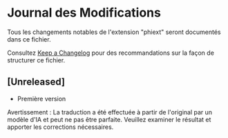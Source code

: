 # Journal des Modifications

Tous les changements notables de l'extension "phiext" seront documentés dans ce fichier.

Consultez [Keep a Changelog](http://keepachangelog.com/) pour des recommandations sur la façon de structurer ce fichier.

## [Unreleased]

- Première version

Avertissement : La traduction a été effectuée à partir de l'original par un modèle d'IA et peut ne pas être parfaite. Veuillez examiner le résultat et apporter les corrections nécessaires.